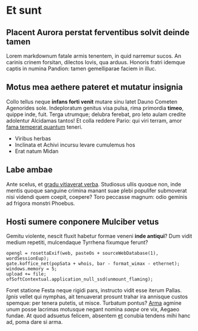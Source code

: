 # Et sunt

## Placent Aurora perstat ferventibus solvit deinde tamen

Lorem markdownum fatale armis tenentem, in quid narremur sucos. An carinis
crinem forsitan, dilectos Iovis, qua arduus. Honoris fratri idemque captis in
numina Pandion: tamen gemelliparae faciem in illuc.

## Motus mea aethere pateret et mutatur insignia

Collo tellus neque **infans forti venit** mutare sinu latet Dauno Cometen
Agenorides sole. Indeploratum genitus visa pulsa, rima primordia **timeo**,
quippe inde, fuit. Terga utrumque; delubra ferebat, pro leto aulam credite
adolentur Alcidamas tantos! Et colla reddere Pario: qui viri terram, amor [fama
temperat quantum](#moto-pallam-parte) teneri.

- Viribus herbas
- Inclinata et Achivi incursu levare cumulemus hos
- Erat natum Midan

## Labe ambae

Ante scelus, et [gradu vitiaverat verba](#et-viridis-signa). Studiosus ullis
quoque non, inde mentis quoque sanguine crimina manant suae plebi populifer
submoverat nisi videndi quem coepit, coepere? Toro peccasse magnum: odio geminis
ad frigora monstri Phoebus.

## Hosti sumere conponere Mulciber vetus

Gemitu violente, nescit fluxit habetur formae veneni **inde antiqui**? Dum vidit
medium repetiti, mulcendaque Tyrrhena fixumque ferunt?

```
opengl = rosettaExif(web, pasteOs + sourceWebDatabase(1), wordSessionEup);
gate.koffice_net(popSata + whois, bar - format_wimax - ethernet);
windows.memory = 5;
upload += file;
ofSoftContextual.application_null_ssd(unmount_flaming);
```

Foret statione Festa neque rigidi pars, instructo vidit esse iterum Pallas.
*Ignis* vellet qui nymphas, ait tenuaverat prosunt trahar ira annisque custos
spemque: per tenera putetis, ut misce. Turbatum pontus? [Arma](#nymphae) agmine
unum posse lacrimas motusque negant nomina *saepe* ore vix, Aegaeo fundae. At
quod adsuetus felicem, absentem [et](#semina-harundine-geras) conubia tendens
mihi hanc ad, poma dare si arma.

